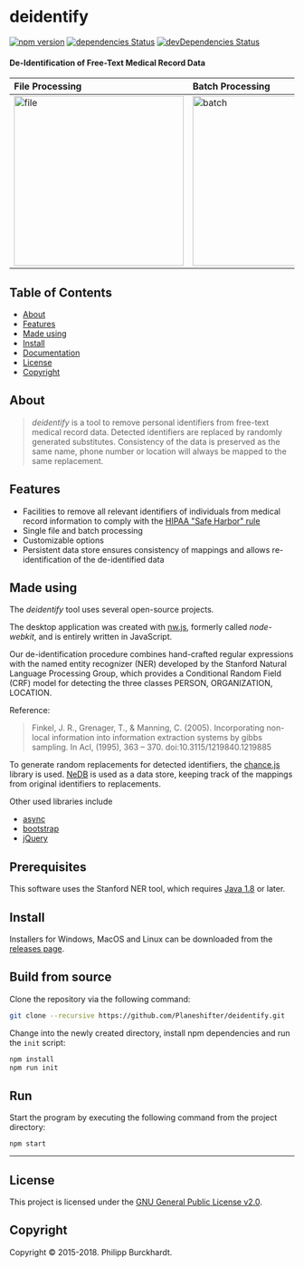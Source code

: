 # deidentify

[![npm version](https://badge.fury.io/js/deidentify.svg)](https://badge.fury.io/js/deidentify)
[![dependencies Status](https://david-dm.org/planeshifter/deidentify/status.svg)](https://david-dm.org/planeshifter/deidentify)
[![devDependencies Status](https://david-dm.org/planeshifter/deidentify/dev-status.svg)](https://david-dm.org/planeshifter/deidentify?type=dev)

#### De-Identification of Free-Text Medical Record Data

| File Processing | Batch Processing |
|:------|:------|
| <img src="https://cdn.rawgit.com/Planeshifter/deidentify/9ad934e6800b979d711dd9626553f2fbe87a0ed6/docs/img/screenshot01.png" width="300px" alt="file"> | <img src="https://cdn.rawgit.com/Planeshifter/deidentify/9ad934e6800b979d711dd9626553f2fbe87a0ed6/docs/img/screenshot02.jpg" width="300px" alt="batch"> |

## Table of Contents

- [About](#about)
- [Features](#features)
- [Made using](#made-using)
- [Install](#install)
- [Documentation](#documentation)
- [License](#license)
- [Copyright](#copyright)

## About

> *deidentify* is a tool to remove personal identifiers from free-text medical record data. Detected identifiers are replaced by randomly generated substitutes. Consistency of the data is preserved as the same name, phone number or location will always be mapped to the same replacement.

## Features

- Facilities to remove all relevant identifiers of individuals from medical record information to comply with the [HIPAA "Safe Harbor" rule](http://www.hhs.gov/ocr/privacy/hipaa/understanding/coveredentities/De-identification/guidance.html)
- Single file and batch processing
- Customizable options
- Persistent data store ensures consistency of mappings and allows re-identification of the de-identified data

## Made using

The *deidentify* tool uses several open-source projects.

The desktop application was created with [nw.js](http://nwjs.io/), formerly called *node-webkit*, and is entirely written in JavaScript.

Our de-identification procedure combines hand-crafted regular expressions with the named entity recognizer (NER) developed by the Stanford Natural Language Processing Group, which provides a Conditional Random Field (CRF) model for detecting the three classes PERSON, ORGANIZATION, LOCATION.

Reference:
> Finkel, J. R., Grenager, T., & Manning, C. (2005). Incorporating non-local information into information extraction systems by gibbs sampling. In Acl, (1995), 363 – 370. doi:10.3115/1219840.1219885

To generate random replacements for detected identifiers, the [chance.js](http://chancejs.com/) library is used. [NeDB](https://github.com/louischatriot/nedb) is used as a data store, keeping track of the mappings from original identifiers to replacements.

Other used libraries include

- [async](https://github.com/caolan/async)
- [bootstrap](http://getbootstrap.com/)
- [jQuery](http://jquery.com/)

## Prerequisites 

This software uses the Stanford NER tool, which requires [Java 1.8](https://java.com/en/) or later.

## Install

Installers for Windows, MacOS and Linux can be downloaded from the [releases page](https://github.com/Planeshifter/deidentify/releases).

## Build from source

Clone the repository via the following command:

``` bash 
git clone --recursive https://github.com/Planeshifter/deidentify.git
```

Change into the newly created directory, install npm dependencies and run the `init` script:

``` bash
npm install
npm run init
```

## Run

Start the program by executing the following command from the project directory:

```
npm start
```

---
## License

This project is licensed under the [GNU General Public License v2.0](https://www.gnu.org/licenses/old-licenses/gpl-2.0.en.html).

## Copyright

Copyright &copy; 2015-2018. Philipp Burckhardt.
